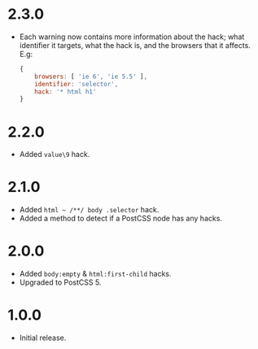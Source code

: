 # 2.3.0

* Each warning now contains more information about the hack; what identifier
  it targets, what the hack is, and the browsers that it affects. E.g:
  
  ```js
  {
      browsers: [ 'ie 6', 'ie 5.5' ],
      identifier: 'selector',
      hack: '* html h1'
  }
  ```

# 2.2.0

* Added `value\9` hack.

# 2.1.0

* Added `html ~ /**/ body .selector` hack.
* Added a method to detect if a PostCSS node has any hacks.

# 2.0.0

* Added `body:empty` & `html:first-child` hacks.
* Upgraded to PostCSS 5.

# 1.0.0

* Initial release.
